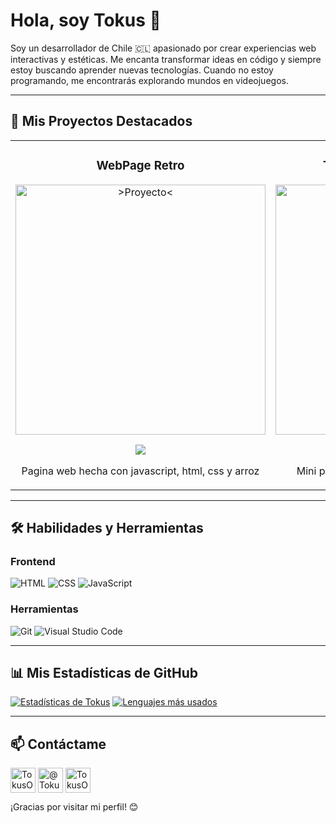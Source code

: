 <p align="center">
</p>

# Hola, soy Tokus 👋

Soy un desarrollador de Chile 🇨🇱 apasionado por crear experiencias web interactivas y estéticas. Me encanta transformar ideas en código y siempre estoy buscando aprender nuevas tecnologías. Cuando no estoy programando, me encontrarás explorando mundos en videojuegos.

---

## 🚀 Mis Proyectos Destacados


<table>
<tr>
<td width="50%">
<h3 align="center">WebPage Retro</h3>
<div align="center">
<a href="https://github.com/TokusOP/TokusOP.github.io" target="_blank"><img src="https://github.com/user-attachments/assets/a8bf6fcb-b6ff-48af-92ad-c9b1754a106d" width="400" alt=">Proyecto<"></a>
<p>
<a href="https://tokusop.github.io" target="_blank">
<img src="https://img.shields.io/badge/Ver%20Deploy-25D366?style=for-the-badge">
</a>
</p>
<p>Pagina web hecha con javascript, html, css y arroz</p>
</div>
</td>
<td width="50%">
<h3 align="center">Terminal Aestetic Pinterest</h3>
<div align="center">
<a href="https://github.com/TokusOP/Aestetic-terminal" target="_blank"><img src="[LINK A UNA IMAGEN O GIF DE TU PROYECTO]" width="400" alt="Vista previa del proyecto 2"></a>
<p>
<a href="https://tokusop.github.io/Aestetic-terminal/" target="_blank">
<img src="https://img.shields.io/badge/Ver%20Deploy-25D366?style=for-the-badge">
</a>
</p>
<p>Mini pagina hecha con javascript, html y css</p>
</div>
</td>
</tr>
</table>

---

## 🛠️ Habilidades y Herramientas

### Frontend
![HTML](https://img.shields.io/badge/HTML5-E34F26?style=for-the-badge&logo=html5&logoColor=white)
![CSS](https://img.shields.io/badge/CSS3-1572B6?style=for-the-badge&logo=css3&logoColor=white)
![JavaScript](https://img.shields.io/badge/JavaScript-F7DF1E?style=for-the-badge&logo=javascript&logoColor=black)

### Herramientas
![Git](https://img.shields.io/badge/GIT-E44C30?style=for-the-badge&logo=git&logoColor=white)
![Visual Studio Code](https://img.shields.io/badge/Visual_Studio_Code-0078D4?style=for-the-badge&logo=visual%20studio%20code&logoColor=white)

---

## 📊 Mis Estadísticas de GitHub

[![Estadísticas de Tokus](https://github-readme-stats.vercel.app/api?username=TokusOP&show_icons=true&theme=tokyonight&hide_border=true&include_all_commits=true&count_private=true)](https://github.com/anuraghazra/github-readme-stats)
[![Lenguajes más usados](https://github-readme-stats.vercel.app/api/top-langs/?username=TokusOP&layout=compact&theme=tokyonight&hide_border=true)](https://github.com/anuraghazra/github-readme-stats)

---

## 📫 Contáctame

<p align="left">
<a href="https://github.com/TokusOP" target="_blank"><img align="center" src="https://cdn.jsdelivr.net/npm/simple-icons@3.0.1/icons/github.svg" alt="TokusOP" height="40" width="40" /></a>
<a href="https://youtube.com/@TokusOP" target="_blank"><img align="center" src="https://cdn.jsdelivr.net/npm/simple-icons@3.0.1/icons/youtube.svg" alt="@TokusOP" height="40" width="40" /></a>
<a href="https://steamcommunity.com/id/TokusOP" target="_blank"><img align="center" src="https://cdn.jsdelivr.net/npm/simple-icons@3.0.1/icons/steam.svg" alt="TokusOP" height="40" width="40" /></a>
</p>

¡Gracias por visitar mi perfil! 😊
